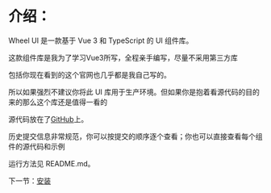 # 介绍：

Wheel UI 是一款基于 Vue 3 和 TypeScript 的 UI 组件库。

这款组件库是我为了学习Vue3所写，全程亲手编写，尽量不采用第三方库

包括你现在看到的这个官网也几乎都是我自己写的。

所以如果强烈不建议你将此 UI 库用于生产环境。但如果你是抱着看源代码的目的来的那么这个库还是值得一看的

源代码放在了[GitHub]()上。

历史提交信息非常规范，你可以按提交的顺序逐个查看；你也可以直接查看每个组件的源代码和示例

运行方法见 README.md。

下一节：[安装](#/doc/install)
